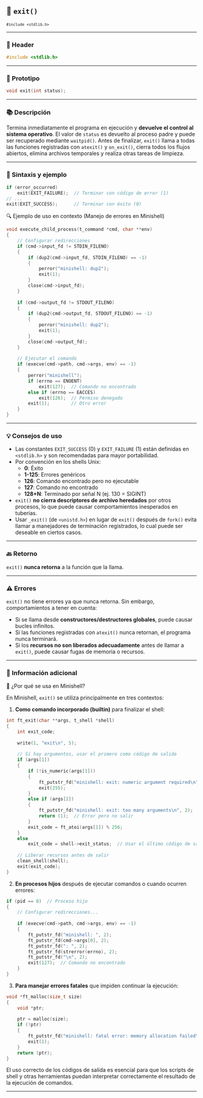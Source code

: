 ## 🧩 `exit()`  
<small><code>#include &lt;stdlib.h&gt;</code></small>

---

### 🧾 Header
```c
#include <stdlib.h>
```

---

### 🧪 Prototipo
```c
void exit(int status);
```

---

### 📚 Descripción
Termina inmediatamente el programa en ejecución y **devuelve el control al sistema operativo**. El valor de `status` es devuelto al proceso padre y puede ser recuperado mediante `waitpid()`. Antes de finalizar, `exit()` llama a todas las funciones registradas con `atexit()` y `on_exit()`, cierra todos los flujos abiertos, elimina archivos temporales y realiza otras tareas de limpieza.

---

### 🧰 Sintaxis y ejemplo
```c
if (error_occurred)
    exit(EXIT_FAILURE);  // Terminar con código de error (1)
// ...
exit(EXIT_SUCCESS);      // Terminar con éxito (0)
```

<summary>🔍 Ejemplo de uso en contexto (Manejo de errores en Minishell)</summary>

```c
void execute_child_process(t_command *cmd, char **env)
{
    // Configurar redirecciones
    if (cmd->input_fd != STDIN_FILENO)
    {
        if (dup2(cmd->input_fd, STDIN_FILENO) == -1)
        {
            perror("minishell: dup2");
            exit(1);
        }
        close(cmd->input_fd);
    }
    
    if (cmd->output_fd != STDOUT_FILENO)
    {
        if (dup2(cmd->output_fd, STDOUT_FILENO) == -1)
        {
            perror("minishell: dup2");
            exit(1);
        }
        close(cmd->output_fd);
    }
    
    // Ejecutar el comando
    if (execve(cmd->path, cmd->args, env) == -1)
    {
        perror("minishell");
        if (errno == ENOENT)
            exit(127);  // Comando no encontrado
        else if (errno == EACCES)
            exit(126);  // Permiso denegado
        exit(1);        // Otro error
    }
}
```

---

### 💡 Consejos de uso
- Las constantes `EXIT_SUCCESS` (0) y `EXIT_FAILURE` (1) están definidas en `<stdlib.h>` y son recomendadas para mayor portabilidad.
- Por convención en los shells Unix:
  - **0**: Éxito
  - **1-125**: Errores genéricos
  - **126**: Comando encontrado pero no ejecutable
  - **127**: Comando no encontrado
  - **128+N**: Terminado por señal N (ej. 130 = SIGINT)
- `exit()` **no cierra descriptores de archivo heredados** por otros procesos, lo que puede causar comportamientos inesperados en tuberías.
- Usar `_exit()` (de `<unistd.h>`) en lugar de `exit()` después de `fork()` evita llamar a manejadores de terminación registrados, lo cual puede ser deseable en ciertos casos.

---

### 🔙 Retorno
`exit()` **nunca retorna** a la función que la llama.

---

### ⚠️ Errores
`exit()` no tiene errores ya que nunca retorna. Sin embargo, comportamientos a tener en cuenta:

- Si se llama desde **constructores/destructores globales**, puede causar bucles infinitos.
- Si las funciones registradas con `atexit()` nunca retornan, el programa nunca terminará.
- Si los **recursos no son liberados adecuadamente** antes de llamar a `exit()`, puede causar fugas de memoria o recursos.

---

### 🧭 Información adicional

<summary>📎 ¿Por qué se usa en Minishell?</summary>

En Minishell, `exit()` se utiliza principalmente en tres contextos:

1. **Como comando incorporado (builtin)** para finalizar el shell:
```c
int ft_exit(char **args, t_shell *shell)
{
    int exit_code;
    
    write(1, "exit\n", 5);
    
    // Si hay argumentos, usar el primero como código de salida
    if (args[1])
    {
        if (!is_numeric(args[1]))
        {
            ft_putstr_fd("minishell: exit: numeric argument required\n", 2);
            exit(255);
        }
        else if (args[2])
        {
            ft_putstr_fd("minishell: exit: too many arguments\n", 2);
            return (1);  // Error pero no salir
        }
        exit_code = ft_atoi(args[1]) % 256;
    }
    else
        exit_code = shell->exit_status;  // Usar el último código de salida
        
    // Liberar recursos antes de salir
    clean_shell(shell);
    exit(exit_code);
}
```

2. **En procesos hijos** después de ejecutar comandos o cuando ocurren errores:
```c
if (pid == 0)  // Proceso hijo
{
    // Configurar redirecciones...
    
    if (execve(cmd->path, cmd->args, env) == -1)
    {
        ft_putstr_fd("minishell: ", 2);
        ft_putstr_fd(cmd->args[0], 2);
        ft_putstr_fd(": ", 2);
        ft_putstr_fd(strerror(errno), 2);
        ft_putstr_fd("\n", 2);
        exit(127);  // Comando no encontrado
    }
}
```

3. **Para manejar errores fatales** que impiden continuar la ejecución:
```c
void *ft_malloc(size_t size)
{
    void *ptr;
    
    ptr = malloc(size);
    if (!ptr)
    {
        ft_putstr_fd("minishell: fatal error: memory allocation failed\n", 2);
        exit(1);
    }
    return (ptr);
}
```

El uso correcto de los códigos de salida es esencial para que los scripts de shell y otras herramientas puedan interpretar correctamente el resultado de la ejecución de comandos.

---